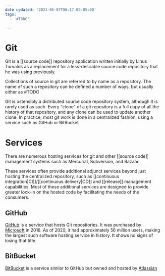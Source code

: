```yaml
---
date updated: '2021-05-07T06:17:09-05:00'
tags:
  - '#TODO'

---
```


# Git

Git is a [[source code]] repository application written initially by Linus Torvalds as a replacement for a less-desirable source code repository that he was using previously.

Collections of source in git are referred to by name as a repository.  The name of such a repository can be defined a number of ways, but usually either as #TODO

Git is ostensibly a distributed source code repository system, although it is rarely used as such.  Every "clone" of a git repository is a full copy of all the history of that repository, and any clone can be used to update another clone.  In practice, most git work is done in a centralized fashion, using a service such as GitHub or BitBucket

# Services

There are numerous hosting services for git and other [[source code]] management systems such as Mercurial, Subversion, and Bazaar.

These services often provide additional adjunct services beyond just hosting the centralized repository, such as [[continuous integration|CI]]/[[continuous delivery|CD]] and [[release]] management capabilities.  Most of these additional services are designed to provide greater lock-in on the hosted code by facilitating the needs of the consumers.

## GitHub

[GitHub](https://github.com) is a service that hosts Git repositories.  It was purchased by [Microsoft](https://microsoft.com) in 2018.  As of 2020, it had approximately 56 million users, making the largest such software hosting service in history.  It shows no signs of losing that title.

## BitBucket

[BitBucket](https://bitbucket.org) is a service similar to GitHub but owned and hosted by [Atlassian](https://atlassian.com)

